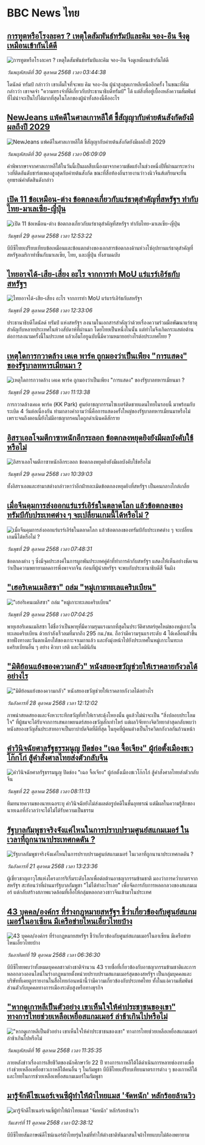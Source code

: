 # BBC News ไทย## [การทูตหรือโรงละคร ? เหตุใดสัมพันธ์ทรัมป์และคิม จอง-อึน จึงดูเหมือนเข้ากันได้ดี](https://www.bbc.com/thai/articles/cg510n432yyo?at_medium=RSS&at_campaign=rss?at_campaign=githubrss)![การทูตหรือโรงละคร ? เหตุใดสัมพันธ์ทรัมป์และคิม จอง-อึน จึงดูเหมือนเข้ากันได้ดี](https://ichef.bbci.co.uk/ace/ws/240/cpsprodpb/c508/live/8366d090-b41d-11f0-aa13-0b0479f6f42a.jpg)_วันพฤหัสบดีที่ 30 ตุลาคม 2568 เวลา 03:44:38_โดนัลด์ ทรัมป์ กล่าวว่า เขาเต็มใจที่จะพบ คิม จอง-อึน ผู้นำสูงสุดเกาหลีเหนืออีกครั้ง ในขณะที่คิม กล่าวว่า เขาจดจำ "ความทรงจำที่ดีเกี่ยวกับประธานาธิบดีทรัมป์" ได้ แต่สิ่งที่อยู่เบื้องหลังความสัมพันธ์ที่ไม่น่าจะเป็นไปได้มากที่สุดในโลกของผู้นำทั้งสองนี้คืออะไร## [NewJeans แพ้คดีในศาลเกาหลีใต้ ชี้สัญญากับค่ายต้นสังกัดยังมีผลถึงปี 2029 ](https://www.bbc.com/thai/articles/czr1pl1275zo?at_medium=RSS&at_campaign=rss?at_campaign=githubrss)![NewJeans แพ้คดีในศาลเกาหลีใต้ ชี้สัญญากับค่ายต้นสังกัดยังมีผลถึงปี 2029 ](https://ichef.bbci.co.uk/ace/ws/240/cpsprodpb/bb69/live/8e3a04e0-b555-11f0-b2a1-6f537f66f9aa.jpg)_วันพฤหัสบดีที่ 30 ตุลาคม 2568 เวลา 06:09:09_คำพิพากษาจากศาลเกาหลีใต้ในวันนี้เป็นผลสืบเนื่องมาจากความขัดแย้งในช่วงหนึ่งปีที่ผ่านมาระหว่างวงที่ติดอันดับชาร์ตเพลงสูงสุดกับค่ายต้นสังกัด ขณะที่สื่อท้องถิ่นรายงานว่าวงนิวจีนส์เตรียมจะยื่นอุทธรณ์คำตัดสินดังกล่าว## [เปิด 11 ข้อเหมือน-ต่าง ข้อตกลงเกี่ยวกับแร่ธาตุสำคัญที่สหรัฐฯ ทำกับไทย-มาเลเซีย-ญี่ปุ่น](https://www.bbc.com/thai/articles/crmx4pjny38o?at_medium=RSS&at_campaign=rss?at_campaign=githubrss)![เปิด 11 ข้อเหมือน-ต่าง ข้อตกลงเกี่ยวกับแร่ธาตุสำคัญที่สหรัฐฯ ทำกับไทย-มาเลเซีย-ญี่ปุ่น](https://ichef.bbci.co.uk/ace/ws/240/cpsprodpb/6e49/live/f35edc90-b4c6-11f0-b2a1-6f537f66f9aa.jpg)_วันพุธที่ 29 ตุลาคม 2568 เวลา 12:53:22_บีบีซีไทยเปรียบเทียบข้อเหมือนและข้อแตกต่างของเอกสารข้อตกลงด้านห่วงโซ่อุปทานแร่ธาตุสำคัญที่สหรัฐอเมริกาทำขึ้นกับมาเลเซีย, ไทย, และญี่ปุ่น ทั้งสามฉบับ## [ไทยอาจได้-เสีย-เสี่ยง อะไร จากการทำ MoU แร่แรร์เอิร์ธกับสหรัฐฯ](https://www.bbc.com/thai/articles/clyk7vyy1lpo?at_medium=RSS&at_campaign=rss?at_campaign=githubrss)![ไทยอาจได้-เสีย-เสี่ยง อะไร จากการทำ MoU แร่แรร์เอิร์ธกับสหรัฐฯ](https://ichef.bbci.co.uk/ace/ws/240/cpsprodpb/fdfb/live/48bdc5b0-b482-11f0-ba75-093eca1ac29b.jpg)_วันพุธที่ 29 ตุลาคม 2568 เวลา 12:33:06_ประธานาธิบดีโดนัลด์ ทรัมป์ แห่งสหรัฐฯ ลงนามในเอกสารสำคัญว่าด้วยเรื่องความร่วมมือพัฒนาแร่ธาตุสำคัญกับหลายประเทศในห้วงสัปดาห์ที่ผ่านมา โดยไทยเป็นหนึ่งในนั้น แต่ทำไมจึงเกิดกระแสต่อต้านต่อการลงนามครั้งนี้ในประเทศ แล้วเอ็มโอยูฉบับนี้มีความหมายอย่างไรต่อประเทศไทย ?## [เหตุใดการกวาดล้าง เคเค พาร์ค ถูกมองว่าเป็นเพียง "การแสดง" ของรัฐบาลทหารเมียนมา ?](https://www.bbc.com/thai/articles/c77z6mp4k86o?at_medium=RSS&at_campaign=rss?at_campaign=githubrss)![เหตุใดการกวาดล้าง เคเค พาร์ค ถูกมองว่าเป็นเพียง "การแสดง" ของรัฐบาลทหารเมียนมา ?](https://ichef.bbci.co.uk/ace/ws/240/cpsprodpb/a77c/live/b536fab0-b4a8-11f0-aa13-0b0479f6f42a.jpg)_วันพุธที่ 29 ตุลาคม 2568 เวลา 11:13:38_การกวาดล้างเคเค พาร์ค (KK Park) ศูนย์อาชญากรรมไซเบอร์ติดชายแดนไทยในรอบนี้ มาพร้อมกับระเบิด 4 วันต่อเนื่องกัน ท่ามกลางคำถามว่านี่คือการแสดงครั้งใหญ่ของรัฐบาลทหารเมียนมาหรือไม่ เพราะจนถึงตอนนี้ยังไม่มีอาชญากรคนใดถูกดำเนินคดีสักราย## [อิสราเอลโจมตีกาซาหนักอีกระลอก ข้อตกลงหยุดยิงยังมีผลบังคับใช้หรือไม่](https://www.bbc.com/thai/articles/cwykprx1q1ko?at_medium=RSS&at_campaign=rss?at_campaign=githubrss)![อิสราเอลโจมตีกาซาหนักอีกระลอก ข้อตกลงหยุดยิงยังมีผลบังคับใช้หรือไม่](https://ichef.bbci.co.uk/ace/ws/240/cpsprodpb/8081/live/82f75f60-b43d-11f0-8619-03f374390a48.jpg)_วันพุธที่ 29 ตุลาคม 2568 เวลา 10:39:03_ทั้งอิสราเอลและฮามาสต่างกล่าวหาว่าอีกฝ่ายละเมิดข้อตกลงหยุดยิงที่สหรัฐฯ เป็นคนกลางไกล่เกลี่ย## [เมื่อจีนคุมการส่งออกแร่แรร์เอิร์ธในตลาดโลก แล้วข้อตกลงของทรัมป์กับประเทศต่าง ๆ จะเปลี่ยนเกมนี้ได้หรือไม่ ?](https://www.bbc.com/thai/articles/cgqlnzzwqvko?at_medium=RSS&at_campaign=rss?at_campaign=githubrss)![เมื่อจีนคุมการส่งออกแร่แรร์เอิร์ธในตลาดโลก แล้วข้อตกลงของทรัมป์กับประเทศต่าง ๆ จะเปลี่ยนเกมนี้ได้หรือไม่ ?](https://ichef.bbci.co.uk/ace/ws/240/cpsprodpb/7499/live/5781cda0-b485-11f0-b2a1-6f537f66f9aa.jpg)_วันพุธที่ 29 ตุลาคม 2568 เวลา 07:48:31_ข้อตกลงต่าง ๆ ซึ่งมีจุดประสงค์ในการผูกพันประเทศคู่ค้าที่ทำการค้ากับสหรัฐฯ แสดงให้เห็นอย่างชัดเจนว่าเป็นความพยายามลดการพึ่งพาจากจีน ก่อนที่ผู้นำสหรัฐฯ จะพบกับประธานาธิบดีสี จิ้นผิง## ["เฮอริเคนเมลิสซา" ถล่ม "หมู่เกาะทะเลแคริบเบียน"](https://www.bbc.com/thai/articles/cy40dwwplzlo?at_medium=RSS&at_campaign=rss?at_campaign=githubrss)!["เฮอริเคนเมลิสซา" ถล่ม "หมู่เกาะทะเลแคริบเบียน"](https://ichef.bbci.co.uk/ace/ws/240/cpsprodpb/6c38/live/1cf1c9a0-b495-11f0-aa13-0b0479f6f42a.jpg)_วันพุธที่ 29 ตุลาคม 2568 เวลา 07:04:25_พายุเฮอริเคนเมลิสซา ได้ชื่อว่าเป็นพายุที่มีความรุนแรงมากที่สุดในประวัติศาสตร์ยุคใหม่ของหมู่เกาะในทะเลแคริบเบียน ด้วยกำลังเร็วลมที่มากถึง 295 กม./ชม. ถือว่ามีความรุนแรงระดับ 4 ได้เคลื่อนตัวขึ้นชายฝั่งทางตะวันตกเฉียงใต้ของเกาะจาเมกาแล้ว และยังมุ่งหน้าไปยังประเทศในหมู่เกาะในทะเลแคริบเบียนอื่น ๆ อย่าง คิวบา เฮติ และโดมินิกัน## ["มิติย้อนแย้งของความกลัว" หนังสยองขวัญช่วยให้เราคลายกังวลได้อย่างไร](https://www.bbc.com/thai/articles/ckgzd87k61mo?at_medium=RSS&at_campaign=rss?at_campaign=githubrss)!["มิติย้อนแย้งของความกลัว" หนังสยองขวัญช่วยให้เราคลายกังวลได้อย่างไร](https://ichef.bbci.co.uk/ace/ws/240/cpsprodpb/95d7/live/107ab4a0-b3f2-11f0-aa13-0b0479f6f42a.jpg)_วันอังคารที่ 28 ตุลาคม 2568 เวลา 12:12:02_ภาพน่าสยดสยองและจังหวะระทึกขวัญที่ทำให้เราสะดุ้งโหยงนั้น ดูแล้วไม่น่าจะเป็น “สิ่งปลอบประโลมใจ” ที่ผู้ชมจะได้รับจากการเสพภาพยนตร์สยองขวัญสักเท่าไหร่ แต่ผลวิจัยทางจิตวิทยาล่าสุดกลับพบว่า หนังสยองขวัญสั่นประสาทอาจเป็นยาบำบัดจิตที่ดีที่สุด ในยุคที่ผู้คนต่างเป็นโรควิตกกังวลกันถ้วนหน้า## [คำวินิจฉัยศาลรัฐธรรมนูญ ปิดช่อง "เฉอ จื้อเจียง" ผู้ก่อตั้งเมืองชเวโก๊กโก่ สู้คำสั่งศาลไทยส่งตัวกลับจีน](https://www.bbc.com/thai/articles/cp3dydpn5zzo?at_medium=RSS&at_campaign=rss?at_campaign=githubrss)![คำวินิจฉัยศาลรัฐธรรมนูญ ปิดช่อง "เฉอ จื้อเจียง" ผู้ก่อตั้งเมืองชเวโก๊กโก่ สู้คำสั่งศาลไทยส่งตัวกลับจีน](https://ichef.bbci.co.uk/ace/ws/240/cpsprodpb/97c4/live/de3482d0-af16-11f0-b2a1-6f537f66f9aa.jpg)_วันพุธที่ 22 ตุลาคม 2568 เวลา 08:11:13_ทีมทนายความของนายเฉอระบุ คำวินิจฉัยยังไม่ส่งผลต่อรูปคดีในชั้นอุทธรณ์ แต่มีผลในความรู้สึกของนายเฉอที่กังวลว่าจะได้ไม่ได้รับความเป็นธรรม## [รัฐบาลกัมพูชาจริงจังแค่ไหนในการปราบปรามศูนย์สแกมเมอร์ ในเวลาที่ถูกนานาประเทศกดดัน ?](https://www.bbc.com/thai/articles/cn97vdw808yo?at_medium=RSS&at_campaign=rss?at_campaign=githubrss)![รัฐบาลกัมพูชาจริงจังแค่ไหนในการปราบปรามศูนย์สแกมเมอร์ ในเวลาที่ถูกนานาประเทศกดดัน ?](https://ichef.bbci.co.uk/ace/ws/240/cpsprodpb/dec3/live/c77a1590-ae7c-11f0-86fd-8d837d20b15a.jpg)_วันอังคารที่ 21 ตุลาคม 2568 เวลา 13:23:36_ผู้เชี่ยวชาญอาวุโสแห่งโครงการริเริ่มระดับโลกเพื่อต่อต้านอาชญากรรมข้ามชาติ มองว่าการคว่ำบาตรจากสหรัฐฯ สะท้อนว่าที่ผ่านมารัฐบาลกัมพูชา "ไม่ได้ทำอะไรเลย" เพื่อจัดการกับการหลอกลวงของสแกมเมอร์ แต่กลับสร้างสภาพแวดล้อมที่เอื้อให้กลุ่มหลอกลวงชาวจีนเข้ามาในประเทศ## [43 บุคคล/องค์กร ที่ร่างกฎหมายสหรัฐฯ ชี้ว่าเกี่ยวข้องกับศูนย์สแกมเมอร์ในอาเซียน มีเครือข่ายไหนเอี่ยวไทยบ้าง](https://www.bbc.com/thai/articles/cx2d77gpq7ko?at_medium=RSS&at_campaign=rss?at_campaign=githubrss)![43 บุคคล/องค์กร ที่ร่างกฎหมายสหรัฐฯ ชี้ว่าเกี่ยวข้องกับศูนย์สแกมเมอร์ในอาเซียน มีเครือข่ายไหนเอี่ยวไทยบ้าง](https://ichef.bbci.co.uk/ace/ws/240/cpsprodpb/ee5d/live/4efeece0-aa84-11f0-aa13-0b0479f6f42a.jpg)_วันอาทิตย์ที่ 19 ตุลาคม 2568 เวลา 06:36:30_บีบีซีไทยพบว่าทั้งหมดบุคคลชาวต่างชาติจำนวน 43 รายชื่อที่เกี่ยวข้องกับอาชญากรรมข้ามชาติและการหลอกลวงออนไลน์ในร่างกฎหมายตั้งหน่วยปราบปรามสแกมเมอร์สุดของสหรัฐฯ เป็นกลุ่มบุคคลและบริษัทที่เคยถูกรายงานในสื่อไทยก่อนหน้านี้ว่ามีความเกี่ยวข้องกับประเทศไทย ทั้งในแง่ความสัมพันธ์ส่วนตัวกับบุคคลทางการเมืองระดับสูงหรือทางธุรกิจ## ["หากดูเกาหลีเป็นตัวอย่าง เขาเห็นใจให้ค่าประชาชนของเขา" ทางการไทยช่วยเหลือเหยื่อสแกมเมอร์ ล่าช้าเกินไปหรือไม่](https://www.bbc.com/thai/articles/c620lgl676ko?at_medium=RSS&at_campaign=rss?at_campaign=githubrss)!["หากดูเกาหลีเป็นตัวอย่าง เขาเห็นใจให้ค่าประชาชนของเขา" ทางการไทยช่วยเหลือเหยื่อสแกมเมอร์ ล่าช้าเกินไปหรือไม่](https://ichef.bbci.co.uk/ace/ws/240/cpsprodpb/0d67/live/6c10aa60-aa81-11f0-b2a1-6f537f66f9aa.jpg)_วันพฤหัสบดีที่ 16 ตุลาคม 2568 เวลา 11:35:35_ภายหลังข่าวเรื่องการเสียชีวิตของนักศึกษาวัย 22 ปี ทางการเกาหลีใต้ได้ดำเนินการหลายช่องทางเพื่อเร่งช่วยเหลือเหยื่อชาวเกาหลีใต้คนอื่น ๆ ในกัมพูชา  บีบีซีไทยเปรียบเทียบมาตรการต่าง ๆ ของเกาหลีใต้และไทยในการช่วยเหลือเหยื่อสแกมเมอร์ในกัมพูชา## [มารู้จักดีไซเนอร์เจนซีผู้ทำให้ผ้าไทยแมส 'จัดหนัก' หลักร้อยล้านวิว](https://www.bbc.com/thai/articles/cj4y72rr9gjo?at_medium=RSS&at_campaign=rss?at_campaign=githubrss)![มารู้จักดีไซเนอร์เจนซีผู้ทำให้ผ้าไทยแมส 'จัดหนัก' หลักร้อยล้านวิว](https://ichef.bbci.co.uk/ace/ws/240/cpsprodpb/c3a0/live/d4ae1ad0-a40f-11f0-b741-177e3e2c2fc7.jpg)_วันเสาร์ที่ 11 ตุลาคม 2568 เวลา 02:38:12_บีบีซีไทยสัมภาษณ์ดีไซน์เนอร์ผ้าไทยรุ่นใหม่ที่ทำให้ต่างชาติหันมาสนใจผ้าไทยแบบไม่ต้องพยายาม